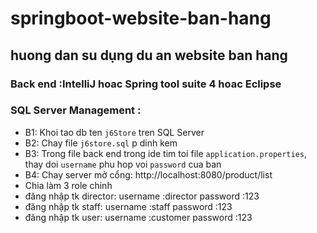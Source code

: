 # springboot-website-ban-hang
## huong dan su dụng du an website ban hang 
### Back end :IntelliJ hoac Spring tool suite 4 hoac Eclipse 
###  SQL Server Management :


- B1: Khoi tao db ten `j6Store` tren  SQL Server
- B2: Chay file `j6store.sql` p dinh kem 
- B3: Trong file  back end trong ide tim toi file `application.properties`, thay doi `username` phu hop voi `password` cua ban
- B4: Chay server  mở cổng: http://localhost:8080/product/list
- Chia làm 3 role chinh
- đăng nhập tk director: username :director  password :123  
- đăng nhập tk staff: username :staff  password :123 
- đăng nhập tk user: username :customer  password :123
      
   
